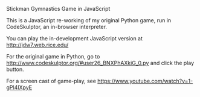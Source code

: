 Stickman Gymnastics Game in JavaScript

This is a JavaScript re-working of my original Python game, run in CodeSkulptor, an in-browser interpreter.

You can play the in-development JavaScript version at http://jdw7.web.rice.edu/

For the original game in Python, go to http://www.codeskulptor.org/#user26_BNXPhAXkiG_0.py and click the play button.

For a screen cast of game-play, see https://www.youtube.com/watch?v=1-gPl4IXpyE

